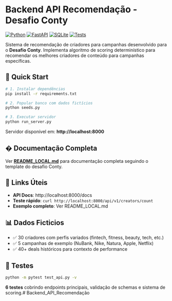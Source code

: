 # Backend API Recomendação - Desafio Conty

[![Python](https://img.shields.io/badge/Python-3.12+-blue.svg)](https://www.python.org/downloads/)
[![FastAPI](https://img.shields.io/badge/FastAPI-0.104+-green.svg)](https://fastapi.tiangolo.com/)
[![SQLite](https://img.shields.io/badge/SQLite-3+-orange.svg)](https://www.sqlite.org/)
[![Tests](https://img.shields.io/badge/Tests-6%20passed-brightgreen.svg)](./test_api.py)

Sistema de recomendação de criadores para campanhas desenvolvido para o **Desafio Conty**. Implementa algoritmo de scoring determinístico para recomendar os melhores criadores de conteúdo para campanhas específicas.

## 🚀 Quick Start

```bash
# 1. Instalar dependências
pip install -r requirements.txt

# 2. Popular banco com dados fictícios  
python seeds.py

# 3. Executar servidor
python run_server.py
```

Servidor disponível em: **http://localhost:8000**

## � Documentação Completa

Ver **[README_LOCAL.md](./README_LOCAL.md)** para documentação completa seguindo o template do desafio Conty.

## 🔗 Links Úteis

- **API Docs**: http://localhost:8000/docs
- **Teste rápido**: `curl http://localhost:8000/api/v1/creators/count`
- **Exemplo completo**: Ver README_LOCAL.md

## 📊 Dados Ficticios

- ✅ 30 criadores com perfis variados (fintech, fitness, beauty, tech, etc.)
- ✅ 5 campanhas de exemplo (NuBank, Nike, Natura, Apple, Netflix)  
- ✅ 40+ deals históricos para contexto de performance

## 🧪 Testes

```bash
python -m pytest test_api.py -v
```

**6 testes** cobrindo endpoints principais, validação de schemas e sistema de scoring.# Backend_API_Recomendação
